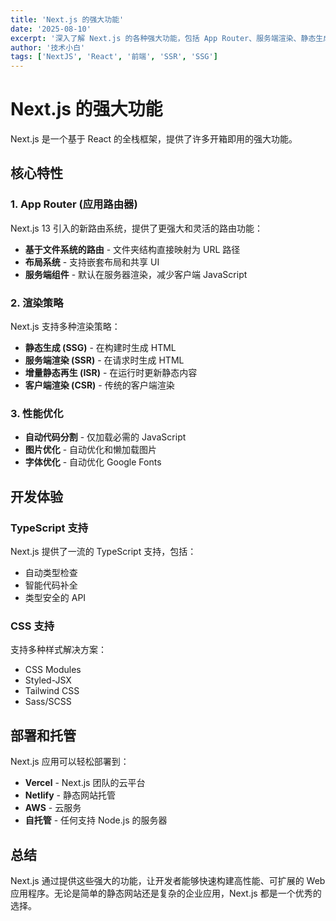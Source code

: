 ```yaml
---
title: 'Next.js 的强大功能'
date: '2025-08-10'
excerpt: '深入了解 Next.js 的各种强大功能，包括 App Router、服务端渲染、静态生成等。'
author: '技术小白'
tags: ['NextJS', 'React', '前端', 'SSR', 'SSG']
---
```


# Next.js 的强大功能

Next.js 是一个基于 React 的全栈框架，提供了许多开箱即用的强大功能。

## 核心特性

### 1. App Router (应用路由器)

Next.js 13 引入的新路由系统，提供了更强大和灵活的路由功能：

- **基于文件系统的路由** - 文件夹结构直接映射为 URL 路径
- **布局系统** - 支持嵌套布局和共享 UI
- **服务端组件** - 默认在服务器渲染，减少客户端 JavaScript

### 2. 渲染策略

Next.js 支持多种渲染策略：

- **静态生成 (SSG)** - 在构建时生成 HTML
- **服务端渲染 (SSR)** - 在请求时生成 HTML
- **增量静态再生 (ISR)** - 在运行时更新静态内容
- **客户端渲染 (CSR)** - 传统的客户端渲染

### 3. 性能优化

- **自动代码分割** - 仅加载必需的 JavaScript
- **图片优化** - 自动优化和懒加载图片
- **字体优化** - 自动优化 Google Fonts

## 开发体验

### TypeScript 支持

Next.js 提供了一流的 TypeScript 支持，包括：

- 自动类型检查
- 智能代码补全
- 类型安全的 API

### CSS 支持

支持多种样式解决方案：

- CSS Modules
- Styled-JSX
- Tailwind CSS
- Sass/SCSS

## 部署和托管

Next.js 应用可以轻松部署到：

- **Vercel** - Next.js 团队的云平台
- **Netlify** - 静态网站托管
- **AWS** - 云服务
- **自托管** - 任何支持 Node.js 的服务器

## 总结

Next.js 通过提供这些强大的功能，让开发者能够快速构建高性能、可扩展的 Web 应用程序。无论是简单的静态网站还是复杂的企业应用，Next.js 都是一个优秀的选择。